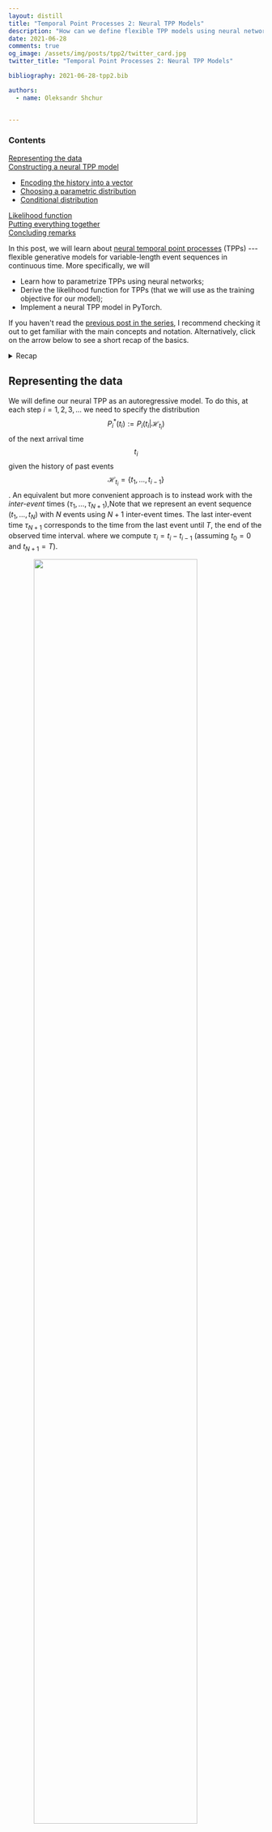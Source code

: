```yaml
---
layout: distill
title: "Temporal Point Processes 2: Neural TPP Models"
description: "How can we define flexible TPP models using neural networks?"
date: 2021-06-28
comments: true
og_image: /assets/img/posts/tpp2/twitter_card.jpg
twitter_title: "Temporal Point Processes 2: Neural TPP Models"

bibliography: 2021-06-28-tpp2.bib

authors:
  - name: Oleksandr Shchur


---
```


<d-contents>
  <nav class="l-text figcaption">
  <h3>Contents</h3>
    <div><a href="#representing-the-data">Representing the data</a></div>
    <div><a href="#constructing-a-neural-tpp-model">Constructing a neural TPP model</a></div>
    <ul>
      <li><a href="#encoding-the-history-into-a-vector">Encoding the history into a vector</a></li>
      <li><a href="#choosing-a-parametric-distribution">Choosing a parametric distribution</a></li>
      <li><a href="#conditional-distribution">Conditional distribution</a></li>
    </ul>
    <div><a href="#likelihood-function">Likelihood function</a></div>
    <div><a href="#putting-everything-together">Putting everything together</a></div>
    <div><a href="#concluding-remarks">Concluding remarks</a></div>
  </nav>
</d-contents>

In this post, we will learn about [neural temporal point processes](https://arxiv.org/abs/2104.03528) (TPPs) --- flexible generative models for variable-length event sequences in continuous time.
More specifically, we will
- Learn how to parametrize TPPs using neural networks;
- Derive the likelihood function for TPPs (that we will use as the training objective for our model);
- Implement a neural TPP model in PyTorch.

If you haven't read the [previous post in the series](https://shchur.github.io/2020/12/17/tpp1-conditional-intensity.html), I recommend checking it out to get familiar with the main concepts and notation.
Alternatively, click on the arrow below to see a short recap of the basics.

<details>
  <summary markdown='span'>Recap</summary>
  A temporal point process (TPP) is a probability distribution over variable-length event sequnces in a time interval $[0, T]$.
  We can represent a realization of a TPP as a sequence of <i>strcitly increasing</i> arrival times $\boldsymbol{t} = (t_1, ..., t_N)$, where $N$, the number of events, is itself a random variable.
  We can specify a TPP by defining $P_i^*(t_i)$, the conditional distribution of the next arrival time $t_i$ given past events $\{t_1, \dots, t_{i-1}\}$, for $i = 1, 2, 3, \dots$.
  The distribution $P_i^*(t_i)$ can be specified with either a <a target="_blank" href="https://en.wikipedia.org/wiki/Probability_density_function">probability density function</a> (PDF) $f_i^*$, a <a target="_blank" href="https://en.wikipedia.org/wiki/Survival_function">survival function</a> (SF) $S_i^*$, or a <a target="_blank" href="https://en.wikipedia.org/wiki/Failure_rate">hazard function</a> (HF) $h_i^*$.
</details>



## Representing the data

We will define our neural TPP as an autoregressive model.
To do this, at each step $i = 1, 2, 3, ...$ we need to specify the distribution $$P_i^*(t_i) := P_i(t_i \vert \mathcal{H}_{t_i})$$ of the next arrival time $$t_i$$ given the history of past events $$\mathcal{H}_{t_i} = \{t_1, \dots, t_{i-1}\}$$.
An equivalent but more convenient approach is to instead work with the *inter-event* times $(\tau_1, \dots, \tau_{N+1})$,<d-footnote>Note that we represent an event sequence $(t_1, \dots, t_N)$ with $N$ events using $N+1$ inter-event times. The last inter-event time $\tau_{N+1}$ corresponds to the time from the last event until $T$, the end of the observed time interval.</d-footnote> where we compute $\tau_i = t_i - t_{i-1}$ (assuming $t_0 = 0$ and $t_{N+1} = T$).

<div class="l-body">
<img class="img-fluid rounded" src="/assets/img/posts/tpp2/inter_times.png" 
style="display: block; width: 80%; margin-left: auto; margin-right: auto;"/>
<figcaption style="text-align: center; margin-top: 10px; margin-bottom: 10px;"> 
An event sequence can equivalently be represented by the arrival times $(t_1, \dots, t_N)$ or the inter-event times $(\tau_1, \dots, \tau_{N+1})$.
</figcaption>
</div>

First, let's load some data and covnert it into a format that can be processed by our model.
You can find the dataset and a [Jupyter notebook](https://colab.research.google.com/github/shchur/shchur.github.io/blob/gh-pages/assets/notebooks/tpp2/neural_tpp.ipynb) with all the code used in this blog post [here](https://github.com/shchur/shchur.github.io/blob/gh-pages/assets/notebooks/tpp2/).
<d-code language="python">
import numpy as np
import torch
from torch.nn.utils.rnn import pad_sequence

data = torch.load("toy_dataset.pkl")
# arrival_times_list is a list of variable-length lists
# arrival_times_list[j] is the list of arrival times of sequence j
arrival_times_list = data["arrival_times"]
# t_end = length of the observerd time interval [0, t_end]
t_end = data["t_end"]
seq_lengths = torch.tensor(
    [len(t) for t in arrival_times_list], dtype=torch.long
)  # (B,)

def get_inter_times(t, t_end):
    tau = np.diff(t, prepend=0.0, append=t_end)
    return torch.tensor(tau, dtype=torch.float32)

inter_times_list = [get_inter_times(t, t_end) for t in arrival_times_list]
inter_times = pad_sequence(inter_times_list, batch_first=True)  # (B, L)

</d-code>

<div class="l-body">
<img class="img-fluid rounded" src="/assets/img/posts/tpp2/preprocess_times.png" 
style="display: block; width: 90%; margin-left: auto; margin-right: auto;"/>
<figcaption style="text-align: center; margin-top: 10px; margin-bottom: 10px;"> 
We convert 3 variable-length event sequences of arrival times $\boldsymbol{t}^{(1)}$, $\boldsymbol{t}^{(2)}$, $\boldsymbol{t}^{(3)}$ into a tensor of padded inter-event times of shape <tt>(B, L)</tt>, where <tt>B</tt> - batch size, <tt>L</tt> - padded length.
</figcaption>
</div>

## Constructing a neural TPP model

How can we parametrize the conditional distribution $$P_i^*(\tau_i)$$ with a neural network?
A simple and elegant answer to this question was proposed in the seminal work by Du, Dai, Trivedi, Gomez-Rodriguez and Song <d-cite key="du2016recurrent"></d-cite>:


1. Encode the event history $$\mathcal{H}_{t_i} = \{t_1, \dots, t_{i-1}\}$$ into a *fixed-dimensional* context vector $$\boldsymbol{c}_i \in \mathbb{R}^C$$ using a neural network.
2. Pick a parametric probability density function $$f(\cdot \vert \boldsymbol{\theta})$$ that defines the distribution of a positive<d-footnote>We always assume that the arrival times are sorted, that is, $t_i < t_{i+1}$ for all $i$. Therefore, the inter-event times $\tau_i$ are strictly positive.</d-footnote> random variable (e.g., PDF of the [exponential distribution](https://en.wikipedia.org/wiki/Exponential_distribution) or [Weibull distribution](https://en.wikipedia.org/wiki/Weibull_distribution)).
3. Use the context vector $$\boldsymbol{c}_i$$ to obtain the parameters $$\boldsymbol{\theta}_i$$. Plug in $$\boldsymbol{\theta}_i$$ into $$f(\cdot \vert \boldsymbol{\theta})$$ to obtain the PDF $$f(\tau_i \vert \boldsymbol{\theta}_i)$$ of the conditional distribution $$P_i^*(\tau_i)$$.

We will now look at each of these steps in more detail.

<div class="l-body">
<img class="img-fluid rounded" src="/assets/img/posts/tpp2/architecture.png" 
style="display: block; width: 90%; margin-left: auto; margin-right: auto;"/>
<figcaption style="text-align: center; margin-top: 10px; margin-bottom: 10px;"> 
Schematic representation of the neural TPP model that we will implement today.
</figcaption>
</div>

### Encoding the history into a vector
The original approach by Du et al. <d-cite key="du2016recurrent"></d-cite> uses a recurrent neural network (RNN) to encode the event history into a vector.
This works as follows.

<ol type="i">
<li>Each event $t_j$ is represented by a feature vector $\boldsymbol{y}_j$.
In our model, we will simply define $\boldsymbol{y}_j = (\tau_j, \log \tau_j)^T$.<d-footnote>Using the logarithm here allows the model to distinguish between very small inter-event times.</d-footnote> More sophisticated approaches, like positional encoding with trigonometric functions <d-cite key="zhang2020self"></d-cite>, are also possible.</li>

<li>We initialize $\boldsymbol{c}_1$ (for example, to a vector of all zeros). The vector $\boldsymbol{c}_1$ will work both as the initial state of the RNN, as well as to obtain the parameters of $P_1^*(\tau_1)$.</li>

<li>After each event $t_i$, we compute the next the context vector $\boldsymbol{c}_{i+1}$ (i.e., the next hidden state of the RNN) based on the previous state $\boldsymbol{c}_i$ and features $\boldsymbol{y}_i$
$$
\boldsymbol{c}_{i+1} = \operatorname{Update}(\boldsymbol{c}_i, \boldsymbol{y}_{i}).
$$
The specific RNN architecture is not very important here &#8212; <a target="_blank" href="https://pytorch.org/docs/stable/generated/torch.nn.RNN.html">vanilla RNN</a>, 
<a target="_blank" href="https://pytorch.org/docs/stable/generated/torch.nn.GRU.html">GRU</a> or
<a target="_blank" href="https://pytorch.org/docs/stable/generated/torch.nn.LSTM.html">LSTM</a> update functions can all be used here.
By processing the entire sequence $(t_1, \dots, t_N)$, we compute all the context vectors $(\boldsymbol{c}_1, \dots, \boldsymbol{c}_{N+1})$.
</li>
</ol>

<d-code language="python">
import torch.nn as nn
import torch.nn.functional as F

context_size = 32
rnn = nn.GRU(input_size=2, hidden_size=context_size, batch_first=True)

def get_context(inter_times):
    # inter_times: Padded inter-event times, shape (B, L)
    tau = inter_times.unsqueeze(-1)  # (B, L, 1)
    # Clamp tau to avoid computing log(0) for padding and getting NaNs
    log_tau = inter_times.clamp_min(1e-8).log().unsqueeze(-1)  # (B, L, 1)
    rnn_input = torch.cat([tau, log_tau], dim=-1)  # (B, L, 2)
    # The intial state is automatically set to zeros
    rnn_output = rnn(rnn_input)  # (B, L, C)
    # Shift by one such that context[:, i] will be used
    # to parametrize the distribution of inter_times[:, i]
    context = F.pad(rnn_output[:, :-1, :], (0, 0, 1, 0))  # (B, L, C)
    return context
</d-code>


<div class="l-body">
<img class="img-fluid rounded" src="/assets/img/posts/tpp2/padding.png" 
style="display: block; width: 90%; margin-left: auto; margin-right: auto;"/>
<figcaption style="text-align: center; margin-top: 10px; margin-bottom: 10px;"> 
We shift the <tt>rnn_output</tt> by one and add padding to obtain the <tt>context</tt> tensor that is properly aligned with the <tt>inter_times</tt>.
</figcaption>
</div>

### Choosing a parametric distribution

When picking a parametric distribution for inter-event times, we have to make sure that its probability density function (PDF) $f(\cdot \vert \boldsymbol{\theta})$ and survival function $S(\cdot \vert \boldsymbol{\theta})$ can be computed analytically --- we will need this later when computing the log-likelihood.
For some applications, it's also nice to able to sample from the distribution analytically.
I decided to use <a target="_blank" href="https://en.wikipedia.org/wiki/Weibull_distribution#Alternative_parameterizations">Weibull distribution</a> here as it satisfies all these properties.<d-footnote>Many other distributions over $[0, \infty)$ also satisfy these properties (e.g., exponential, log-normal, log-logistic, Gompertz distributions, or their mixtures), but some don't. For example, computing the survival function and sampling are not straightforward for the gamma distribution.</d-footnote>

<div class="l-body">
<img class="img-fluid rounded" src="/assets/img/posts/tpp2/weibull.png" 
style="display: block; width: 100%; margin-left: auto; margin-right: auto;"/>
<figcaption style="text-align: center; margin-top: 10px; margin-bottom: 10px;"> 
PDF of the Weibull distribution with different values of the parameters $b$ and $k$.
</figcaption>
</div>

The Weibull distribution has two strictly positive parameters $\boldsymbol{\theta} = (b, k)$. The probability density function is computed as
\\[
f(\tau \vert b, k) = b k \tau^{k-1} \exp(-b \tau^{k})
\\]
and the survival function is
\\[
S(\tau \vert b, k) = \exp(-b \tau^{k}).
\\]

We implement the Weibull distribution using an API that is similar to <tt><a href="https://pytorch.org/docs/stable/distributions.html">torch.distributions</a></tt>.
<d-code language="python">
class Weibull:
    def __init__(self, b, k, eps=1e-8):
        # b and k are strictly positive tensors of the same shape
        self.b = b
        self.k = k
        self.eps = eps
    
    def log_prob(self, x):
        """Logarithm of the probability density function log(f(x))."""
        # x must have the same shape as self.b and self.k
        x = x.clamp_min(self.eps)  # pow is unstable for inputs close to 0
        return (self.b.log() + self.k.log() + (self.k - 1) * x.log() 
                + self.b.neg() * torch.pow(x, self.k))
    
    def log_survival(self, x):
        """Logarithm of the survival function log(S(x))."""
        x = x.clamp_min(self.eps)
        return self.b.neg() * torch.pow(x, self.k)
</d-code>

### Conditional distribution

To obtain the conditional PDF $f^*_i(\tau_i) := f(\tau_i | k_i, b_i)$ of the next inter-event time given the history, we compute the parameters $k_i$, $b_i$ using the most recent context embedding $\boldsymbol{c}_i$
\\[
\begin{aligned}
k_i = \sigma(\boldsymbol{v}^T_k \boldsymbol{c}_i + d_k) & \qquad & b_i = \sigma(\boldsymbol{v}^T_b \boldsymbol{c}_i + d_b).
\end{aligned}
\\]
Here, $\boldsymbol{v}_k \in \mathbb{R}^C, \boldsymbol{v}_b \in \mathbb{R}^C, d_k \in \mathbb{R}, d_b \in \mathbb{R}$ are learnable weights, and
$\sigma: \mathbb{R} \to (0, \infty)$ is a nonlinear function that ensures that the parameters are strictly positive (e.g., softplus).

<d-code language="python">
hypernet = nn.Linear(in_features=context_size, out_features=2)

def get_inter_time_distribution(context):
    # context has shape (B, L, C)
    raw_params = hypernet(context)  # (B, L, 2)
    b = F.softplus(raw_params[..., 0])  # (B, L)
    k = F.softplus(raw_params[..., 1])  # (B, L)
    return Weibull(b, k)

</d-code>
The weights $\\{\boldsymbol{v}_k, \boldsymbol{v}_b, d_k, d_b\\}$ together with the weights of the RNN are the learnable parameters of our neural TPP model.
The next question we have to answer is how to estimate these from data.

## Likelihood function
Log-likelihood (LL) is the default training objective for generative probabilistic models, and TPPs are no exception.
To derive the likelihood function for a TPP we will start with a simple example.

Suppose we have observed a single event with arrival time $$t_1$$ in the time interval $$[0, T]$$.
We can describe this outcome as "the first event happened in $[t_1, t_1 + dt)$ and the second event happened after $T$". <d-footnote>Here $dt$ denotes an infinitesimal positive number.</d-footnote>
The probability of this outcome is

$$
\begin{align}
\begin{split}
p(\{t_1\}) =& \Pr(\text{1st event in $[t_1, t_1 + dt)$})\\ & \times \Pr(\text{2nd event after $T$} \mid t_1)\\
=& f_1^*(t_1) dt \times S_2^*(T)
\end{split}
\end{align}
$$

The equality here follows simply from the definition of the PDF $$f_1^*$$ and the survival function $$S_2^*$$ (as discussed in the [previous post](https://shchur.github.io/blog/2020/tpp1-conditional-intensity/)).<d-footnote>We can make another interesting observation here. When computing the probability in Equation (1), we could also consider the event 
$$
  \{\text{3rd event after $T$} \mid \text{1st event at $t_1$, 2nd event after $T$} \}.
$$
However, the probability of this event is equal to 1, since we already know that the second event happened after $T$ and, by definition, the third event happens after the second event.
The same holds for events like $\{\text{4th event after $T$} \mid ... \}$.
Therefore, even though a TPP realization may contain an arbitrary large number of events, when computing the the likelihood of a particular sequence $\boldsymbol{t} = (t_1, \dots, t_N)$, we only need to consider $N+1$ terms.</d-footnote>
Following the same reasoning, we compute the likelihood for an arbitrary sequence
$$\boldsymbol{t} = (t_1, t_2, \dots, t_N)$$ consisting of $$N$$ events as

$$
\begin{align}
p(\boldsymbol{t}) = (dt)^N \left(\prod_{i=1}^{N} f_i^*(t_i)\right) S_{N+1}^*(T).
\end{align}
$$

The $(dt)^N$ term is just a multiplicative constant with respect to the model parameters, so we ignore it during optimization. By taking the logarithm, we get the log-likelihood

$$
\begin{align}
\log p(\boldsymbol{t}) &=  \left(\sum_{i=1}^{N} \log f_i^*(t_i)\right) + \log S_{N+1}^*(T).
\end{align}
$$

Lastly, by slightly abusing the notation, we switch back to the inter-event times and obtain 

$$
\begin{align}
\log p(\boldsymbol{t}) &= \left(\sum_{i=1}^{N} \log f_i^*(\tau_i)\right) + \log S_{N+1}^*(\tau_{N+1}).
\end{align}
$$

We will use this formulation of the log-likelihood to train our neural TPP model.

It's worth noting that Equation (4) is not the only way to express the log-likelihood of a TPP.
In the previous post, we talked about different functions characterizing a TPP, such as conditional hazard functions $$\{h_1^*, h_2^*, h_3^*...\}$$ and the conditional intensity function $$\lambda^*(t)$$.
Many papers and textbooks work with these functions instead. 
Click on the arrow below for more details.

<details>
  <summary markdown='span'>Other ways to compute the log-likelihood of a TPP</summary>

We combine Equation (3) with the definition of the conditional hazard function $h_i^*(t) = f_i^*(t)/S_i^*(t)$ and obtain

$$
\begin{aligned}
\log p(\boldsymbol{t}) =& \left(\sum_{i=1}^{N} \log f_i^*(t_i)\right) + \log S_{N+1}^*(T)\\
=& \left(\sum_{i=1}^{N} \log h_i^*(t_i) + \log S_i^*(t_i)\right) + \log S_{N+1}^*(T)\\
=& \sum_{i=1}^{N} \log h_i^*(t_i) + \sum_{i=1}^{N+1} \log S_i^*(t_i),
\end{aligned}
$$

where we defined $t_{N+1}=T$. Last time, we derived the equality <d-footnote>
From the definition of the hazard function, it follows

$$
\begin{aligned}
h_i^*(t) &= \frac{f_i^*(t)}{S_i^*(t)} = \frac{- \frac{d}{dt} S_i^*(t)}{S_i^*(t)} = -\frac{d}{dt} \log S_i^*(t)\\
& \Leftrightarrow S_i^*(t) = \exp \left( -\int_{t_{i-1}}^t h_i^*(u) du \right)
\end{aligned}
$$</d-footnote>

$$S_i^*(t) = \exp \left(-\int_{t_{i-1}}^{t} h_i^*(u) du\right).$$

Plugging this into the expression for the log-likelihood, we get

$$
\begin{aligned}
\log p(\boldsymbol{t}) =& \sum_{i=1}^{N} \log h_i^*(t_i) - \sum_{i=1}^{N+1} \left(\int_{t_{i-1}}^{t_i} h_i^*(u) du\right)
\end{aligned}
$$

Finally, using the definition of the conditional intensity,<d-footnote>
The conditional intensity is defined piecewise by stitching together the hazard functions

$$
\lambda^*(t) =
\begin{cases}
h_1^*(t) & \text{ if } 0 \le t \le t_1 \\
h_2^*(t) & \text{ if } t_1 < t \le t_2 \\
& \vdots\\
h_{N+1}^*(t) & \text{ if } t_N < t \le T \\
\end{cases}
$$
</d-footnote> we rewrite the log-likelihood as

$$
\begin{aligned}
\log p(\boldsymbol{t}) =& \sum_{i=1}^{N} \log \lambda^*(t_i) - \sum_{i=1}^{N+1} \left(\int_{t_{i-1}}^{t_i} \lambda^*(u) du\right)\\
=& \sum_{i=1}^{N} \log \lambda^*(t_i) - \int_{0}^{T} \lambda^*(u) du.
\end{aligned}
$$

You will often see this expression for the LL in papers and textbooks.
As we have just showed, it is exactly equivalent to both Equations (3) and (4) that we derived before.
</details>

<br>

The trickiest part when implementing TPP models is vectorizing the operations on variable-length sequences (i.e., avoiding for-loops).
This is usually done with masking and operations like <tt>torch.gather</tt>.
For example, here is a vectorized implementation of the negative log-likelihood (NLL) for our neural TPP model.
<d-code language="python">
def nll_loss(inter_times, seq_lengths):
    # inter_times: Padded inter-event times, shape (B, L)
    # seq_lengths: Number of events in each sequence, shape (B,)
    context = get_context(inter_times)  # (B, L, C)
    inter_time_dist = get_inter_time_distribution(context)
    
    log_pdf = inter_time_dist.log_prob(inter_times)  # (B, L)
    # Construct a boolean mask that selects observed events
    arange = torch.arange(inter_times.shape[1], device=seq_lengths.device)
    mask = (arange[None, :] < seq_lengths[:, None]).float()  # (B, L)
    log_like = (log_pdf * mask).sum(-1)  # (B,)

    log_surv = inter_time_dist.log_survival(inter_times)  # (B, L)
    end_idx = seq_lengths.unsqueeze(-1)  # (B, 1)
    log_surv_last = torch.gather(log_surv, dim=-1, index=end_idx)  # (B, 1)
    log_like += log_surv_last.squeeze(-1)  # (B,)
    return -log_like

</d-code>

<div class="l-body">
<img class="img-fluid rounded" src="/assets/img/posts/tpp2/nll_computation.png" 
style="display: block; width: 90%; margin-left: auto; margin-right: auto;"/>
<figcaption style="text-align: center; margin-top: 10px; margin-bottom: 10px;"> 
Log-likelihood of a sequence $(\tau_1, ..., \tau_{N+1})$ is computed as $\left(\sum_{i=1}^{N} \log f^*_i(\tau_i)\right) + \log S_{N+1}^*(\tau_{N+1})$.
In the above figure this corresponds to summing up the orange entries in each row.
</figcaption>
</div>

## Putting everything together
Now we have all the pieces necessary to define and train our model.
Here is a link to the [Jupyter notebook](https://colab.research.google.com/github/shchur/shchur.github.io/blob/gh-pages/assets/notebooks/tpp2/neural_tpp.ipynb) with all the code we've seen so far, but where the different model components are nicely wrapped into a single <tt>nn.Module</tt>.

As mentioned before, we train the model by minimizing the NLL of the training sequences.
More specifically, we average the loss over all sequences and normalize it by $T$, the length of the observed time interval.

<d-code language="python">
model = NeuralTPP()
opt = torch.optim.Adam(model.parameters(), lr=5e-3)

max_epochs = 200
for epoch in range(max_epochs):
    opt.zero_grad()
    loss = model.nll_loss(inter_times, seq_lengths).mean() / t_end
    loss.backward()
    opt.step()

</d-code>

There are different ways to evaluate TPP models.
Here, I chose to visualize some properties of the event sequences generated by the model and compare them to those of the training data.
The code for sampling is not particularly interesting. 
It follows the same logic as before --- at each step $i$, we sample the next inter-event time $\tau_i \sim f_i^*(\tau_i)$, feed it into the RNN to obtain the next context embedding $\boldsymbol{c}_{i+1}$, and repeat the procedure.
See the [Jupyter notebook](https://colab.research.google.com/github/shchur/shchur.github.io/blob/gh-pages/assets/notebooks/tpp2/neural_tpp.ipynb) for details.

<div class="l-body">
<img class="img-fluid rounded" src="/assets/img/posts/tpp2/visualize_results.png" 
style="display: block; width: 100%; margin-left: auto; margin-right: auto;"/>
<figcaption style="text-align: center; margin-top: 10px; margin-bottom: 10px;"> 
Comparison of real and generated event sequences. 
<br>
<b>Left:</b> Visualization of the arrival times in 10 real (top) and 10 simulated (bottom) sequences.
<br>
<b>Right:</b> Distribution of sequence lengths for real (top) and simulated (bottom) event sequences.
</figcaption>
</div>

We see that training sequences have a trend: there are a lot more events in the $[0, 50]$ interval than in $[50, 100]$ (top left figure).
Our neural TPP model has learned to produce sequences with a similar property (bottom left).
The figure also shows that the distribution of the sequence lengths in real (top right) and simulated (bottom right) sequences are quite similar.
We conclude that the model has approximated the true data-generating TPP reasonably well.
Of course, there is room for improvement. After all, we defined a really simple architecture, and it's possible to get even better results by using a more flexible model.

## Concluding remarks

In this post, we have learned about the general design principles of neural TPPs and implemented a simple model of this class.
Unlike traditional TPP models that we discussed in the previous post (Poisson processes, Hawkes processes), neural TPPs can simultaneously capture different patterns in the data (e.g., global trends, burstiness, repeating subsequences). 

Neural TPPs are a hot research topic, and a number of improvements have been proposed in the last couple of years.
For example, one can use a transformer as the history encoder <d-cite key="zhang2020self,zuo2020transformer"></d-cite>, or choose a more flexible parametrization of the conditional distribution <d-cite key="omi2019fully,shchur2020intensity,zhang2020cause"></d-cite>.
Some works take a completely different approach --- they directly parametrize the conditional intenisity $\lambda^*(t)$ using a hidden state that evolves in continuous time according to a (neural) ODE <d-cite key="de2019gru,rubanova2019latent"></d-cite>, instead of defining the model autoregressively.
If you want to learn more about neural TPPs, their applications, and open challenges, you can check our recent survey paper <d-cite key="shchur2021neural"></d-cite>.

So far we have been talking exclusively about the so-called *unmarked* TPPs, where each event is represented only by its arrival time $t_i$.
Next time, I will talk about the important case of *marked* TPPs, where events come with additional information, such as class labels or spatial locations.


### Acknowledgments
I would like to thank [Daniel Zügner](https://twitter.com/DanielZuegner) for his feedback on this post.